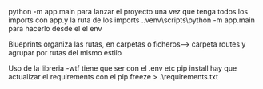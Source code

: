 python -m app.main para lanzar el proyecto una vez que tenga todos los imports con app.y la ruta de los imports
.\.venv\scripts\python -m app.main  para hacerlo desde el el env

Blueprints organiza las rutas, en carpetas o ficheros--> carpeta routes y agrupar por rutas del mismo estilo

Uso de la libreria -wtf tiene que ser con el .env etc pip install
hay que actualizar el requirements con el pip freeze > .\requirements.txt